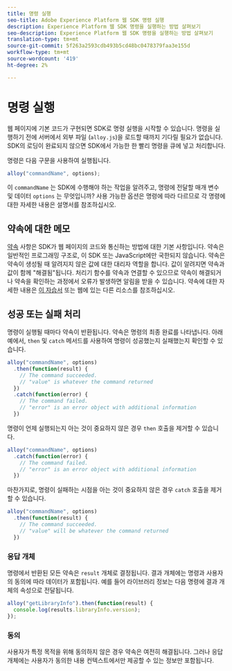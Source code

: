 ```yaml
---
title: 명령 실행
seo-title: Adobe Experience Platform 웹 SDK 명령 실행
description: Experience Platform 웹 SDK 명령을 실행하는 방법 살펴보기
seo-description: Experience Platform 웹 SDK 명령을 실행하는 방법 살펴보기
translation-type: tm+mt
source-git-commit: 5f263a2593cdb493b5cd48bc0478379faa3e155d
workflow-type: tm+mt
source-wordcount: '419'
ht-degree: 2%

---
```



# 명령 실행

웹 페이지에 기본 코드가 구현되면 SDK로 명령 실행을 시작할 수 있습니다. 명령을 실행하기 전에 서버에서 외부 파일 \(`alloy.js`\)을 로드할 때까지 기다릴 필요가 없습니다. SDK의 로딩이 완료되지 않으면 SDK에서 가능한 한 빨리 명령을 큐에 넣고 처리합니다.

명령은 다음 구문을 사용하여 실행됩니다.

```javascript
alloy("commandName", options);
```

이 `commandName` 는 SDK에 수행해야 하는 작업을 알려주고, 명령에 전달할 매개 변수 및 데이터 `options` 는 무엇입니까? 사용 가능한 옵션은 명령에 따라 다르므로 각 명령에 대한 자세한 내용은 설명서를 참조하십시오.

## 약속에 대한 메모

[약속](https://developer.mozilla.org/ko-KR/docs/Web/JavaScript/Reference/Global_Objects/Promise) 사항은 SDK가 웹 페이지의 코드와 통신하는 방법에 대한 기본 사항입니다. 약속은 일반적인 프로그래밍 구조로, 이 SDK 또는 JavaScript에만 국한되지 않습니다. 약속은 약속이 생성될 때 알려지지 않은 값에 대한 대리자 역할을 합니다. 값이 알려지면 약속과 값이 함께 &quot;해결됨&quot;됩니다. 처리기 함수를 약속과 연결할 수 있으므로 약속이 해결되거나 약속을 확인하는 과정에서 오류가 발생하면 알림을 받을 수 있습니다. 약속에 대한 자세한 내용은 [이 자습서](https://javascript.info/promise-basics) 또는 웹에 있는 다른 리소스를 참조하십시오.

## 성공 또는 실패 처리

명령이 실행될 때마다 약속이 반환됩니다. 약속은 명령의 최종 완료를 나타냅니다. 아래 예에서, `then` 및 `catch` 메서드를 사용하여 명령이 성공했는지 실패했는지 확인할 수 있습니다.

```javascript
alloy("commandName", options)
  .then(function(result) {
    // The command succeeded.
    // "value" is whatever the command returned
  })
  .catch(function(error) {
    // The command failed.
    // "error" is an error object with additional information
  })
```

명령이 언제 실행되는지 아는 것이 중요하지 않은 경우 `then` 호출을 제거할 수 있습니다.

```javascript
alloy("commandName", options)
  .catch(function(error) {
    // The command failed.
    // "error" is an error object with additional information
  })
```

마찬가지로, 명령이 실패하는 시점을 아는 것이 중요하지 않은 경우 `catch` 호출을 제거할 수 있습니다.

```javascript
alloy("commandName", options)
  .then(function(result) {
    // The command succeeded.
    // "value" will be whatever the command returned
  })
```

### 응답 개체

명령에서 반환된 모든 약속은 `result` 개체로 결정됩니다. 결과 개체에는 명령과 사용자의 동의에 따라 데이터가 포함됩니다. 예를 들어 라이브러리 정보는 다음 명령에 결과 개체의 속성으로 전달됩니다.

```js
alloy("getLibraryInfo").then(function(result) {
  console.log(results.libraryInfo.version);
});
```

### 동의

사용자가 특정 목적을 위해 동의하지 않은 경우 약속은 여전히 해결됩니다. 그러나 응답 개체에는 사용자가 동의한 내용 컨텍스트에서만 제공할 수 있는 정보만 포함됩니다.
